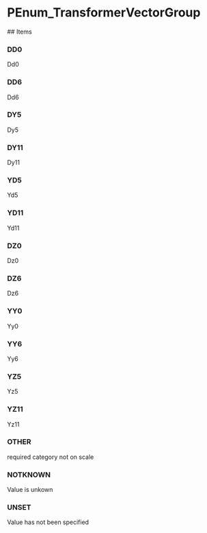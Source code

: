 # PEnum_TransformerVectorGroup

<!-- end of definition -->## Items

### DD0
Dd0

### DD6
Dd6

### DY5
Dy5

### DY11
Dy11

### YD5
Yd5

### YD11
Yd11

### DZ0
Dz0

### DZ6
Dz6

### YY0
Yy0

### YY6
Yy6

### YZ5
Yz5

### YZ11
Yz11

### OTHER
required category not on scale

### NOTKNOWN
Value is unkown

### UNSET
Value has not been specified
